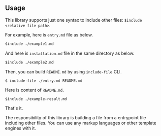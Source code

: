 ## Usage

This library supports just one syntax to include other files: `$include <relative file path>`.

For example, here is `entry.md` file as below.

```markdown
$include ./example1.md
```

And here is `installation.md` file in the same directory as below.

````markdown
$include ./example2.md
````

Then, you can build `README.md` by using `include-file` CLI.

```console
$ include-file ./entry.md README.md
```

Here is content of `README.md`.

````markdown
$include ./example-result.md
````

That's it.

The responsibility of this library is building a file from a entrypoint file including other files. You can use any markup languages or other template engines with it.
